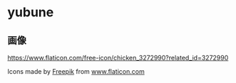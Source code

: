 # yubune

## 画像

https://www.flaticon.com/free-icon/chicken_3272990?related_id=3272990

<div>Icons made by <a href="https://www.freepik.com" title="Freepik">Freepik</a> from <a href="https://www.flaticon.com/" title="Flaticon">www.flaticon.com</a></div>

